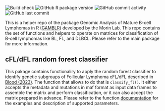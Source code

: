 ![Build check](https://github.com/morinlab/GAMBLR.predict/actions/workflows/build_check.yaml/badge.svg)
![GitHub R package version](https://img.shields.io/github/r-package/v/morinlab/GAMBLR.predict)
![GitHub commit activity](https://img.shields.io/github/commit-activity/m/morinlab/GAMBLR.predict)
![GitHub last commit](https://img.shields.io/github/last-commit/morinlab/GAMBLR.predict)

This is a helper repo of the package Genomic Analysis of Mature B-cell Lymphomas in R ([GAMBLR](https://github.com/morinlab/GAMBLR)) developed by the Morin Lab. This repo contains the set of functions and helpers to operate on matrices for classification of B-cell lymphomas like BL, FL, and DLBCL. Please refer to the main package for  more information.

## cFL/dFL random forest classifier

This pakage contains functionaliry to apply the random forest classifier to identify genetic subgroups of Follicular Lymphoma cFL/dFL described in [Blood (2023)](https://ashpublications.org/blood/article/142/6/561/495422/Genetic-subdivisions-of-follicular-lymphoma). The function that allows to do that is `classify_fl()`. It either accepts the metadata and mutations in maf format as input data frames to assemble the matrix and perform classification, or it can also accept the matrix prepared in advance. Please refer to the function [documentation](https://github.com/morinlab/GAMBLR.predict/blob/0f95c6b1801b9a3bee4b908eb6529c7cb4ca1551/R/classifiers.R#L1) for the examples and description of supported parameters.

